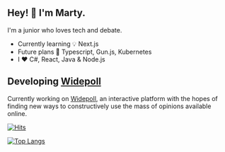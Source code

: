 ## Hey! 👾 I'm Marty.

I'm a junior who loves tech and debate. 

* Currently learning 💡 Next.js
* Future plans 🚀 Typescript, Gun.js, Kubernetes
* I ❤️ C#, React, Java & Node.js

## Developing [Widepoll](http://widepoll.com/) 
Currently working on [Widepoll](http://widepoll.com/), an interactive platform with the hopes of finding new ways to constructively use the mass of opinions available online.

[![Hits](https://hits.seeyoufarm.com/api/count/incr/badge.svg?url=https%3A%2F%2Fgithub.com%2Fmxrty&count_bg=%2379C83D&title_bg=%23555555&icon=&icon_color=%23E7E7E7&title=Visits&edge_flat=false)](https://hits.seeyoufarm.com)

[![Top Langs](https://github-readme-stats.vercel.app/api/top-langs/?username=mxrty&layout=compact&theme=react&langs_count=10&hide=sass)](https://github.com/anuraghazra/github-readme-stats)
